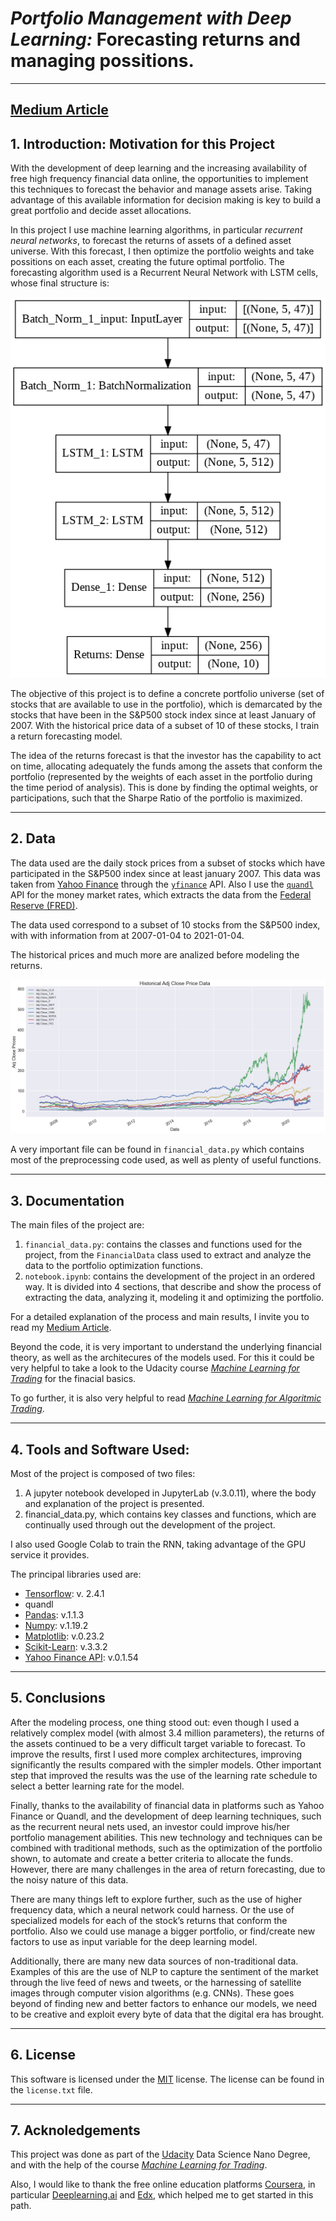 # __*Portfolio Management with Deep Learning:* Forecasting returns and managing possitions.__
***
## [Medium Article](https://alejandro19971231.medium.com/deep-learning-and-portfolio-management-b3b983528a06)
## 1. Introduction: Motivation for this Project
With the development of deep learning and the increasing availability of free high frequency financial data online, the opportunities to implement this techniques to forecast the behavior and manage assets arise. Taking advantage of this available information for decision making is key to build a great portfolio and decide asset allocations.

In this project I use machine learning algorithms, in particular *recurrent neural networks*, to forecast the returns of assets of a defined asset universe. With this forecast, I then optimize the portfolio weights and take possitions on each asset, creating the future optimal portfolio. The forecasting algorithm used is a Recurrent Neural Network with LSTM cells, whose final structure is:

![](i/21.png)

The objective of this project is to define a concrete portfolio universe (set of stocks that are available to use in the portfolio), which is demarcated by the stocks that have been in the S&P500 stock index since at least January of 2007. With the historical price data of a subset of 10 of these stocks, I train a return forecasting model.

The idea of the returns forecast is that the investor has the capability to act on time, allocating adequately the funds among the assets that conform the portfolio (represented by the weights of each asset in the portfolio during the time period of analysis). This is done by finding the optimal weights, or participations, such that the Sharpe Ratio of the portfolio is maximized.
***

## 2. Data

The data used are the daily stock prices from a subset of stocks which have participated in the S&P500 index since at least january 2007. This data was taken from [Yahoo Finance](https://finance.yahoo.com) through the [`yfinance`](https://pypi.org/project/yfinance/) API. Also I use the [`quandl`](https://github.com/quandl/quandl-python) API for the money market rates, which extracts the data from the [Federal Reserve (FRED)](https://fred.stlouisfed.org).

The data used correspond to a subset of 10 stocks from the S&P500 index, with with information from at 2007-01-04 to 2021-01-04. 

The historical prices and much more are analized before modeling the returns.

![](i/23.png)

A very important file can be found in `financial_data.py` which contains most of the preprocessing code used, as well as plenty of useful functions.
***

## 3. Documentation
The main files of the project are:
1. `financial_data.py`: contains the classes and functions used for the project, from the `FinancialData` class used to extract and analyze the data to the portfolio optimization functions.
2. `notebook.ipynb`: contains the development of the project in an ordered way. It is divided into 4 sections, that describe and show the process of extracting the data, analyzing it, modeling it and optimizing the portfolio. 

For a detailed explanation of the process and main results, I invite you to read my [Medium Article](https://alejandro19971231.medium.com/deep-learning-and-portfolio-management-b3b983528a06).

Beyond the code, it is very important to understand the underlying financial theory, as well as the architecures of the models used. For this it could be very helpful to take a look to the Udacity course [*Machine Learning for Trading*](https://classroom.udacity.com/courses/ud501) for the finacial basics. 

To go further, it is also very helpful to read [*Machine Learning for Algoritmic Trading*](https://www.packtpub.com/product/machine-learning-for-algorithmic-trading-second-edition/9781839217715).
***

## 4. Tools and Software Used:
Most of the project is composed of two files:
1. A jupyter notebook developed in JupyterLab (v.3.0.11), where the body and explanation of the project is presented.
2. financial_data.py, which contains key classes and functions, which are continually used through out the development of the project.

I also used Google Colab to train the RNN, taking advantage of the GPU service it provides.

The principal libraries used are:
+ [Tensorflow](https://www.tensorflow.org): v. 2.4.1
+ quandl
+ [Pandas](https://pandas.pydata.org): v.1.1.3
+ [Numpy](https://numpy.org): v.1.19.2
+ [Matplotlib](https://matplotlib.org): v.0.23.2
+ [Scikit-Learn](https://scikit-learn.org/stable/): v.3.3.2
+ [Yahoo Finance API](https://pypi.org/project/yfinance): v.0.1.54

***
## 5. Conclusions
After the modeling process, one thing stood out: even though I used a relatively complex model (with almost 3.4 million parameters), the returns of the assets continued to be a very difficult target variable to forecast. To improve the results, first I used more complex architectures, improving significantly the results compared with the simpler models. Other important step that improved the results was the use of the learning rate schedule to select a better learning rate for the model. 

Finally, thanks to the availability of financial data in platforms such as Yahoo Finance or Quandl, and the development of deep learning techniques, such as the recurrent neural nets used, an investor could improve his/her portfolio management abilities. This new technology and techniques can be combined with traditional methods, such as the optimization of the portfolio shown, to automate and create a better criteria to allocate the funds. However, there are many challenges in the area of return forecasting, due to the noisy nature of this data.

There are many things left to explore further, such as the use of higher frequency data, which a neural network could harness. Or the use of specialized models for each of the stock’s returns that conform the portfolio. Also we could use manage a bigger portfolio, or find/create new factors to use as input variable for the deep learning model.

Additionally, there are many new data sources of non-traditional data. Examples of this are the use of NLP to capture the sentiment of the market through the live feed of news and tweets, or the harnessing of satellite images through computer vision algorithms (e.g. CNNs). These goes beyond of finding new and better factors to enhance our models, we need to be creative and exploit every byte of data that the digital era has brought.
***

## 6. License

This software is licensed under the [MIT](https://opensource.org/licenses/MIT) license. The license can be found in the `license.txt` file. 
***

## 7. Acknoledgements

This project was done as part of the [Udacity](udacity.com) Data Science Nano Degree, and with the help of the course [*Machine Learning for Trading*](https://classroom.udacity.com/courses/ud501). 

Also, I would like to thank the free online education platforms [Coursera](https://www.coursera.org), in particular [Deeplearning.ai](https://www.deeplearning.ai) and [Edx](https://www.edx.org), which helped me to get started in this path.